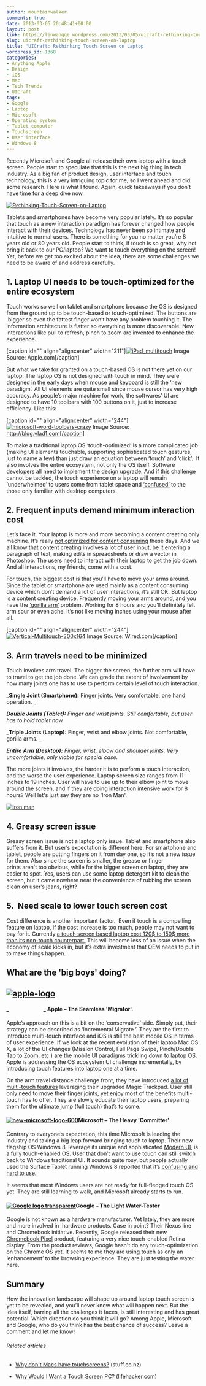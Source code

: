 ```yaml
---
author: mountainwalker
comments: true
date: 2013-03-05 20:48:41+00:00
layout: post
link: https://linwangge.wordpress.com/2013/03/05/uicraft-rethinking-touch-screen-on-laptop/
slug: uicraft-rethinking-touch-screen-on-laptop
title: 'UICraft: Rethinking Touch Screen on Laptop'
wordpress_id: 1368
categories:
- Anything Apple
- Design
- iOS
- Mac
- Tech Trends
- UICraft
tags:
- Google
- Laptop
- Microsoft
- Operating system
- Tablet computer
- Touchscreen
- User interface
- Windows 8
---
```


Recently Microsoft and Google all release their own laptop with a touch screen. People start to speculate that this is the next big thing in tech industry. As a big fan of product design, user interface and touch technology, this is a very intriguing topic for me, so I went ahead and did some research. Here is what I found. Again, quick takeaways if you don’t have time for a deep dive now.


[![Rethinking-Touch-Screen-on-Laptop](http://linwangge.files.wordpress.com/2013/03/rethinking-touch-screen-on-laptop_thumb.png)](http://linwangge.files.wordpress.com/2013/03/rethinking-touch-screen-on-laptop.png)


Tablets and smartphones have become very popular lately. It’s so popular that touch as a new interaction paradigm has forever changed how people interact with their devices. Technology has never been so intimate and intuitive to normal users. There is something for you no matter you’re 8 years old or 80 years old. People start to think, if touch is so great, why not bring it back to our PC/laptop? We want to touch everything on the screen! Yet, before we get too excited about the idea, there are some challenges we need to be aware of and address carefully.


## 1. Laptop UI needs to be touch-optimized for the entire ecosystem


Touch works so well on tablet and smartphone because the OS is designed from the ground up to be touch-based or touch-optimized. The buttons are  bigger so even the fattest finger won’t have any problem touching it. The information architecture is flatter so everything is more discoverable. New interactions like pull to refresh, pinch to zoom are invented to enhance the experience.

[caption id="" align="aligncenter" width="211"][![iPad_multitouch](http://linwangge.files.wordpress.com/2013/03/ipad_multitouch_thumb.jpg)](http://linwangge.files.wordpress.com/2013/03/ipad_multitouch.jpg) Image Source: Apple.com[/caption]

But what we take for granted on a touch-based OS is not there yet on our laptop. The laptop OS is not designed with touch in mind. They were designed in the early days when mouse and keyboard is still the ‘new paradigm’. All UI elements are quite small since mouse cursor has very high accuracy. As people’s major machine for work, the softwares’ UI are designed to have 10 toolbars with 100 buttons on it, just to increase efficiency. Like this:

[caption id="" align="aligncenter" width="244"][![microsoft-word-toolbars-crazy](http://linwangge.files.wordpress.com/2013/03/microsoft-word-toolbars-crazy_thumb.png)](http://linwangge.files.wordpress.com/2013/03/microsoft-word-toolbars-crazy.png) Image Source: http://blog.vlad1.com[/caption]

To make a traditional laptop OS ‘touch-optimized’ is a more complicated job (making UI elements touchable, supporting sophisticated touch gestures, just to name a few) than just draw an equation between ‘touch’ and ‘click’.  It also involves the entire ecosystem, not only the OS itself. Software developers all need to implement the design upgrade. And if this challenge cannot be tackled, the touch experience on a laptop will remain ‘underwhelmed’ to users come from tablet space and [‘confused’](http://www.nbcnews.com/technology/gadgetbox/usability-expert-finds-windows-8-pc-confusing-954680) to the those only familiar with desktop computers.


## 2. Frequent inputs demand minimum interaction cost


Let’s face it. Your laptop is more and more becoming a content creating only machine. It’s really [not optimized for content consuming](http://linwangge.wordpress.com/2013/03/04/where-does-pc-fall-short-of-content-consuming/) these days. And we all know that content creating involves a lot of user input, be it entering a paragraph of text, making edits in spreadsheets or draw a vector in Photoshop. The users need to interact with their laptop to get the job down. And all interactions, my friends, come with a cost.

For touch, the biggest cost is that you’ll have to move your arms around. Since the tablet or smartphone are used mainly as a content consuming device which don’t demand a lot of user interactions, it’s still OK. But laptop is a content creating device. Frequently moving your arms around, and you have the [‘gorilla arm’](https://www.scientificamerican.com/article.cfm?id=why-touch-screens-will-not-take-over) problem. Working for 8 hours and you’ll definitely felt arm sour or even ache. It’s not like moving inches using your mouse after all.

[caption id="" align="aligncenter" width="244"][![Vertical-Multitouch-300x164](http://linwangge.files.wordpress.com/2013/03/vertical-multitouch-300x164_thumb.png)](http://linwangge.files.wordpress.com/2013/03/vertical-multitouch-300x164.png) Image Source: Wired.com[/caption]


## 3. Arm travels need to be minimized


Touch involves arm travel. The bigger the screen, the further arm will have to travel to get the job done. We can grade the extent of involvement by how many joints one has to use to perform certain level of touch interaction.

_**Single Joint (Smartphone):** Finger joints. Very comfortable, one hand operation. _

_**Double Joints (Tablet):** Finger and wrist joints. Still comfortable, but user has to hold tablet now_

_**Triple Joints (Laptop):** Finger, wrist and elbow joints. Not comfortable, gorilla arms. _

_**Entire Arm (Desktop):** Finger, wrist, elbow and shoulder joints. Very uncomfortable, only viable for special case._

The more joints it involves, the harder it is to perform a touch interaction, and the worse the user experience. Laptop screen size ranges from 11 inches to 19 inches. User will have to use up to their elbow joint to move around the screen, and if they are doing interaction intensive work for 8 hours? Well let's just say they are no 'Iron Man'.

[![iron man](http://linwangge.files.wordpress.com/2013/03/iron-man.jpg)](http://linwangge.files.wordpress.com/2013/03/iron-man.jpg)


## 4. Greasy screen issue


Greasy screen issue is not a laptop only issue. Tablet and smartphone also suffers from it. But user’s expectation is different here. For smartphone and tablet, people are putting fingers on it from day one, so it’s not a new issue for them. Also since the screen is smaller, the grease or finger prints aren't too obvious, while for the bigger screen on laptop, they are easier to spot. Yes, users can use some laptop detergent kit to clean the screen, but it came nowhere near the convenience of rubbing the screen clean on user’s jeans, right?


## 5.  Need scale to lower touch screen cost


Cost difference is another important factor.  Even if touch is a compelling feature on laptop, if the cost increase is too much, people may not want to pay for it. Currently [a touch screen based laptop cost 120$ to 150$ more than its non-touch counterpart.](http://money.cnn.com/2012/12/28/technology/mobile/windows-8-touchscreen/index.html) This will become less of an issue when the economy of scale kicks in, but it’s extra investment that OEM needs to put in to make things happen.




## **What are the 'big boys' doing?**




## [![apple-logo](http://linwangge.files.wordpress.com/2013/03/apple-logo.gif?w=122)](http://linwangge.files.wordpress.com/2013/03/apple-logo.gif)




#### _                           _ Apple – The Seamless 'Migrator'.


Apple’s approach on this is a bit on the ‘conservative’ side. Simply put, their strategy can be described as ‘Incremental Migrate ’. They are the first to introduce multi-touch interface and iOS is still the best mobile OS in terms of user experience. If we look at the recent evolution of their laptop Mac OS X, a lot of the UI changes (Mission Control, Full Page Swipe, Pinch/Double Tap to Zoom, etc.) are the mobile UI paradigms trickling down to laptop OS. Apple is addressing the OS ecosystem UI challenge incrementally, by introducing touch features into laptop one at a time.

On the arm travel distance challenge front, they have introduced [a lot of multi-touch features](http://www.apple.com/osx/what-is/gestures.html) leveraging their upgraded Magic Trackpad. User still only need to move their finger joints, yet enjoy most of the benefits multi-touch has to offer. They are slowly educate their laptop users, preparing them for the ultimate jump (full touch) that’s to come.




#### [![new-microsoft-logo-600](http://linwangge.files.wordpress.com/2013/03/new-microsoft-logo-600.jpg?w=150)](http://linwangge.files.wordpress.com/2013/03/new-microsoft-logo-600.jpg)Microsoft – The Heavy 'Committer'


Contrary to everyone’s expectation, this time Microsoft is leading the industry and taking a big leap forward bringing touch to laptop. Their new flagship OS Windows 8, leverage its unique and sophisticated [Modern UI](http://en.wikipedia.org/wiki/Metro_(design_language)), is a fully touch-enabled OS. User that don’t want to use touch can still switch back to Windows traditional UI. It sounds quite rosy, but people actually used the Surface Tablet running Windows 8 reported that it’s [confusing and hard to use.](http://www.nngroup.com/articles/windows-8-disappointing-usability/)

It seems that most Windows users are not ready for full-fledged touch OS yet. They are still learning to walk, and Microsoft already starts to run.




#### [![Google logo transparent](http://linwangge.files.wordpress.com/2013/03/google-logo-transparent.png?w=150)](http://linwangge.files.wordpress.com/2013/03/google-logo-transparent.png)Google – The Light Water-Tester


Google is not known as a hardware manufacturer. Yet lately, they are more and more involved in  hardware products. Case in point? Their Nexus line and Chromebook initiative. Recently, Google released their new [Chromebook Pixel](http://www.google.com/intl/en/chrome/devices/chromebook-pixel/#utm_campaign=en&utm_source=en-ha-na-us-bkws&utm_medium=ha) product, featuring a very nice touch-enabled Retina display. From the product reviews, Google hasn't do any touch-optimization on the Chrome OS yet. It seems to me they are using touch as only an ‘enhancement’ to the browsing experience. They are just testing the water here. 




## Summary


How the innovation landscape will shape up around laptop touch screen is yet to be revealed, and you’ll never know what will happen next. But the idea itself, barring all the challenges it faces, is still interesting and has great potential. Which direction do you think it will go? Among Apple, Microsoft and Google, who do you think has the best chance of success? Leave a comment and let me know!


###### Related articles





	
  * [Why don't Macs have touchscreens?](http://www.stuff.co.nz/technology/gadgets/8378338/Why-don-t-Macs-have-touchscreens) (stuff.co.nz)

	
  * [Why Would I Want a Touch Screen PC?](http://lifehacker.com/5978694/why-would-i-want-a-touch-screen-pc) (lifehacker.com)


